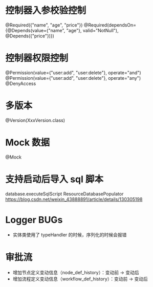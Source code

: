 # 控制器入参校验控制
@Required({"name", "age", "price"})
@Required(dependsOn={@Depends(value={"name", "age"}, valid="NotNull"), @Depends({"price"})})

# 控制器权限控制
@Permission(value={"user:add", "user:delete"}, operate="and")
@Permission(value={"user:add", "user:delete"}, operate="any")
@DenyAccess

# 多版本
@Version(XxxVersion.class)

# Mock 数据
@Mock

# 支持启动后导入 sql 脚本
database.executeSqlScript
ResourceDatabasePopulator
https://blog.csdn.net/weixin_43888891/article/details/130305198

# Logger BUGs
- 实体类使用了 typeHandler 的时候，序列化的时候会报错

# 审批流
- 增加节点定义变动信息（node_def_history）：变动前 -> 变动后
- 增加流程定义变动信息（workflow_def_history）：变动前 -> 变动后